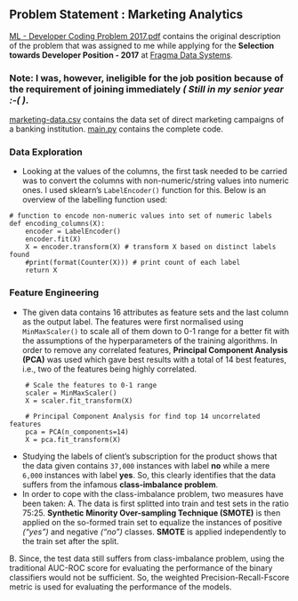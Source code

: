 ## Problem Statement : Marketing Analytics

[ML - Developer Coding Problem 2017.pdf](https://github.com/Saurav0074/Fragma-Coding-Assessment/blob/master/ML%20-%20Developer%20Coding%20Problem%202017.pdf) contains the original description of the problem that was assigned to me while applying for the **Selection towards Developer Position - 2017** at [Fragma Data Systems](https://fragmadata.com/).
### Note: I was, however, ineligible for the job position because of the requirement of joining immediately _( Still in my senior year :-( )_.

[marketing-data.csv](https://github.com/Saurav0074/Fragma-Coding-Assessment/blob/master/marketing-data.csv) contains the data set of direct marketing campaigns of a banking institution. [main.py](https://github.com/Saurav0074/Fragma-Coding-Assessment/blob/master/main.py) contains the complete code.

### Data Exploration
- Looking at the values of the columns, the first task needed to be carried was to convert the columns with
non-numeric/string values into numeric ones. I used sklearn’s `LabelEncoder()` function for this. Below is an overview of the labelling function used:

```
# function to encode non-numeric values into set of numeric labels
def encoding_columns(X):
	encoder = LabelEncoder()
	encoder.fit(X)
	X = encoder.transform(X) # transform X based on distinct labels found
	#print(format(Counter(X))) # print count of each label
	return X

```
### Feature Engineering
- The given data contains 16 attributes as feature sets and the last column as the output label. The features were first normalised using `MinMaxScaler()` to scale all of them down to 0-1 range for a better fit with the assumptions of the hyperparameters of the training algorithms. In order to remove any correlated features, **Principal Component Analysis (PCA)** was used which gave best results with a total of 14 best features, i.e., two of the features being highly correlated.
```
	# Scale the features to 0-1 range
	scaler = MinMaxScaler()
	X = scaler.fit_transform(X)

	# Principal Component Analysis for find top 14 uncorrelated features
	pca = PCA(n_components=14)
	X = pca.fit_transform(X)

```
- Studying the labels of client’s subscription for the product shows that the data given contains `37,000`
instances with label **no** while a mere `6,000` instances with label **yes**. So, this clearly identifies that the
data suffers from the infamous **class-imbalance problem**.
- In order to cope with the class-imbalance problem, two measures have been taken:
A. The data is first splitted into train and test sets in the ratio 75:25. **Synthetic Minority Over-sampling
Technique (SMOTE)** is then applied on the so-formed train set to equalize the instances of positive _(“yes”)_
and negative _(“no”)_ classes. **SMOTE** is applied independently to the train set after the split.

B. Since, the test data still suffers from class-imbalance problem, using the traditional AUC-ROC score for
evaluating the performance of the binary classifiers would not be sufficient. So, the weighted
Precision-Recall-Fscore​ metric is used for evaluating the performance of the models.
